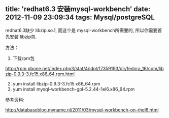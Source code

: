 title: 'redhat6.3 安装mysql-workbench'
date: 2012-11-09 23:09:34
tags: Mysql/postgreSQL
---

redhat6.3缺少 libzip.so.1, 而这个是 mysql-workbench所需要的, 所以你需要首先安装 libzip包.

方法：

1. 下载rpm包

http://rpm.pbone.net/index.php3/stat/4/idpl/17359193/dir/fedora_16/com/libzip-0.9.3-3.fc15.x86_64.rpm.html

2. yum install libzip-0.9.3-3.fc15.x86_64.rpm
3. yum install mysql-workbench-gpl-5.2.44-1el6.x86_64.rpm


参考资料:

http://databaseblog.myname.nl/2011/03/mysql-workbench-on-rhel6.html

